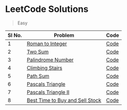 # LeetCode Solutions

> Easy

| Sl No. | Problem                                                                                           | Code                                                        |
|--------|---------------------------------------------------------------------------------------------------|-------------------------------------------------------------|
| 1      | [Roman to Integer](https://leetcode.com/problems/roman-to-integer)                                | [Code](./src/roman_to_integer/Solution.java)                |
| 2      | [Two Sum](https://leetcode.com/problems/two-sum)                                                  | [Code](./src/two_sum/Solution.java)                         |
| 3      | [Palindrome Number](https://leetcode.com/problems/palindrome-number/)                             | [Code](./src/palindrome_number/Solution.java)               |
| 4      | [Climbing Stairs](https://leetcode.com/problems/climbing-stairs/)                                 | [Code](./src/climbing_stairs/Solution.java)                 |
| 5      | [Path Sum](https://leetcode.com/problems/path-sum/)                                               | [Code](./src/path_sum/Solution.java)                        | 
| 6      | [Pascals Triangle](https://leetcode.com/problems/pascals-triangle/)                               | [Code](./src/pascals_triangle/Solution.java)                | 
| 7      | [Pascals Triangle II](https://leetcode.com/problems/pascals-triangle-ii/)                         | [Code](./src/pascals_triangle_ii/Solution.java)             | 
| 8      | [Best Time to Buy and Sell Stock](https://leetcode.com/problems/best-time-to-buy-and-sell-stock/) | [Code](./src/best_time_to_buy_and_sell_stock/Solution.java) | 


